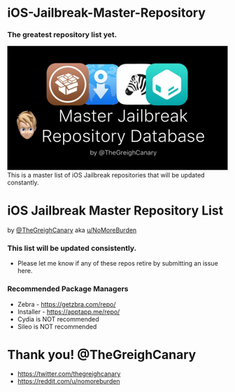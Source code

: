 # iOS-Jailbreak-Master-Repository
### The greatest repository list yet.
![MasterRepo](https://github.com/Greigh/iOS-Jailbreak-Master-Repository/blob/master/MasterRepo-Picture.jpg)
This is a master list of iOS Jailbreak repositories that will be updated constantly.

# iOS Jailbreak Master Repository List<br/>
by [@TheGreighCanary](https://twitter.com/TheGreighCanary) aka [u/NoMoreBurden](https://reddit.com/u/nomoreburden)<br/>

### This list will be updated consistently.
* Please let me know if any of these repos retire by submitting an issue here. 

### Recommended Package Managers 
* Zebra - https://getzbra.com/repo/
* Installer - https://apptapp.me/repo/
* Cydia is NOT recommended 
* Sileo is NOT recommended

# Thank you! @TheGreighCanary
* https://twitter.com/thegreighcanary
* https://reddit.com/u/nomoreburden
